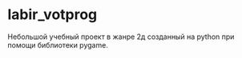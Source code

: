 # labir_votprog
Небольшой учебный проект в жанре 2д созданный на python при помощи библиотеки pygame.
